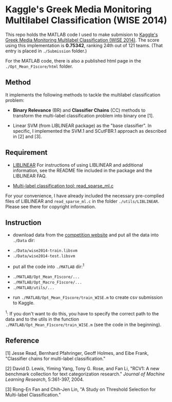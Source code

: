 # Kaggle's Greek Media Monitoring Multilabel Classification (WISE 2014)
  
This repo holds the MATLAB code I used to make submision to [Kaggle's Greek Media Monitoring Multilabel Classification (WISE 2014)](http://www.kaggle.com/c/wise-2014). The score using this implementation is **0.75342**, ranking 24th out of 121 teams. (That entry is placed in `./Submission` folder.)

For the MATLAB code, there is also a published html page in the `./Opt_Mean_F1score/html` folder.


## Method

It implements the following methods to tackle the multilabel classification problem:

* **Binary Relevance** (BR) and **Classifier Chains** (CC) methods to transform the multi-label classification problem into binary one [1].

* Linear SVM (from LIBLINEAR package) as the "base classifier". In specific, I implemented the SVM.1 and SCutFBR.1 approach as described in [2] and [3].


## Requirement

- [LIBLINEAR](http://www.csie.ntu.edu.tw/~cjlin/liblinear/) For instructions of using LIBLINEAR and additional information, see the README file included in the package and the LIBLINEAR FAQ.
  
- [Multi-label classification tool: read_sparse_ml.c](http://www.csie.ntu.edu.tw/~cjlin/libsvmtools/multilabel/)
  

For your convenience, I have already included the necessary pre-complied files of LIBLINEAR and `read_sparse_ml.c` in the folder `./utils/LIBLINEAR`. Please see there for copyright information.
  
  
## Instruction

* download data from the [competition website](http://www.kaggle.com/c/wise-2014/data) and put all the data into `./Data` dir:
 - `./Data/wise2014-train.libsvm`
 - `./Data/wise2014-test.libsvm`
 
* put all the code into `./MATLAB` dir:$^1$
 - `./MATLAB/Opt_Mean_F1score/...`
 - `./MATLAB/Opt_Macro_F1score/...`
 - `./MATLAB/utils/...`

* run `./MATLAB/Opt_Mean_F1score/train_WISE.m` to create csv submission to Kaggle.

$^1$: If you don't want to do this, you have to specify the correct path to the data and to the utils in the function `./MATLAB/Opt_Mean_F1score/train_WISE.m` (see the code in the beginning).


## Reference
[1] Jesse Read, Bernhard Pfahringer, Geoff Holmes, and Eibe Frank, "Classifier chains for multi-label classification."

[2] David D. Lewis, Yiming Yang, Tony G. Rose, and Fan Li, "RCV1: A new benchmark collection for text categorization research." *Journal of Machine Learning Research*, 5:361-397, 2004.

[3] Rong-En Fan and Chih-Jen Lin, "A Study on Threshold Selection for Multi-label Classification."